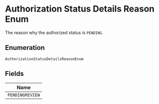 
# Authorization Status Details Reason Enum

The reason why the authorized status is `PENDING`.

## Enumeration

`AuthorizationStatusDetailsReasonEnum`

## Fields

| Name |
|  --- |
| `PENDINGREVIEW` |

